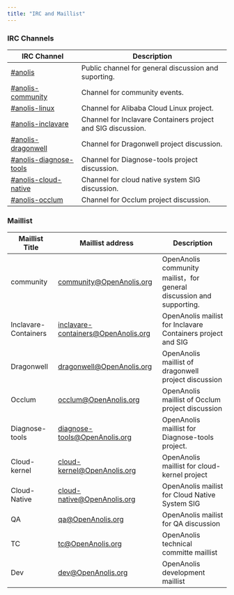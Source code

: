 ```yaml
---
title: "IRC and Maillist"
---
```


### IRC Channels

| IRC Channel                                                  | Description                                                  |
| ------------------------------------------------------------ | ------------------------------------------------------------ |
| [#anolis](https://webchat.freenode.net/#anolis)              | Public channel for general discussion and suporting.         |
| [#anolis-community](https://webchat.freenode.net/#anolis-community) | Channel for community events.                                |
| [#anolis-linux](https://webchat.freenode.net/#anolis-linux)  | Channel for Alibaba Cloud Linux project.                     |
| [#anolis-inclavare](https://webchat.freenode.net/#anolis-inclavare) | Channel for Inclavare Containers project and SIG discussion. |
| [#anolis-dragonwell](https://webchat.freenode.net/#anolis-dragnowell) | Channel for Dragonwell project discussion.                   |
| [#anolis-diagnose-tools](https://webchat.freenode.net/#anolis-diagnose-tools) | Channel for Diagnose-tools project discussion.               |
| [#anolis-cloud-native](https://webchat.freenode.net/#anolis-cloud-native) | Channel for cloud native system SIG discussion.              |
| [#anolis-occlum](https://webchat.freenode.net/#anolis-occlum) | Channel for Occlum project discussion.                       |

###  

### Maillist

| Maillist Title       | Maillist address                                             | Description                                                  |
| -------------------- | ------------------------------------------------------------ | ------------------------------------------------------------ |
| community            | [community@OpenAnolis.org](mailto:community@OpenAnolis.org)  | OpenAnolis community mailist，for general discussion and supporting. |
| Inclavare-Containers | [inclavare-containers@OpenAnolis.org](mailto:inclavare@OpenAnolis.org) | OpenAnolis mailist for Inclavare Containers project and SIG  |
| Dragonwell           | [dragonwell@OpenAnolis.org](mailto:dragonwell@OpenAnolis.org) | OpenAnolis maillist of dragonwell project discussion         |
| Occlum               | [occlum@OpenAnolis.org](mailto:occlum@OpenAnolis.org)        | OpenAnolis maillist of Occlum project discussion             |
| Diagnose-tools       | [diagnose-tools@OpenAnolis.org](mailto:diagnose-tools@OpenAnolis.org) | OpenAnolis maillist for Diagnose-tools project.              |
| Cloud-kernel         | [cloud-kernel@OpenAnolis.org](mailto:cloud-kernel@OpenAnolis.org) | OpenAnolis maillist for cloud-kernel project                 |
| Cloud-Native         | [cloud-native@OpenAnolis.org](mailto:cloud-native@OpenAnolis.org) | OpenAnolis mailist for Cloud Native System SIG               |
| QA                   | [qa@OpenAnolis.org](mailto:qa@OpenAnolis.org)                | OpenAnolis mailist for QA discussion                         |
| TC                   | [tc@OpenAnolis.org](mailto:tc@OpenAnolis.org)                | OpenAnolis technical committe maillist                       |
| Dev                  | [dev@OpenAnolis.org](mailto:dev@OpenAnolis.org)              | OpenAnolis development maillist                              |

